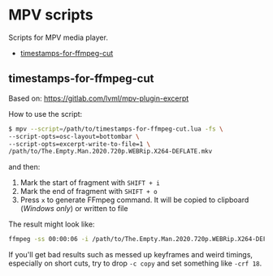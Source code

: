 # MPV scripts

Scripts for MPV media player.

<!-- MarkdownTOC -->

- [timestamps-for-ffmpeg-cut](#timestamps-for-ffmpeg-cut)

<!-- /MarkdownTOC -->

## timestamps-for-ffmpeg-cut

Based on: https://gitlab.com/lvml/mpv-plugin-excerpt

How to use the script:

``` sh
$ mpv --script=/path/to/timestamps-for-ffmpeg-cut.lua -fs \
--script-opts=osc-layout=bottombar \
--script-opts=excerpt-write-to-file=1 \
/path/to/The.Empty.Man.2020.720p.WEBRip.X264-DEFLATE.mkv
```

and then:

1. Mark the start of fragment with `SHIFT + i`
2. Mark the end of fragment with `SHIFT + o`
3. Press `x` to generate FFmpeg command. It will be copied to clipboard (*Windows only*) or written to file

The result might look like:

``` sh
ffmpeg -ss 00:00:06 -i /path/to/The.Empty.Man.2020.720p.WEBRip.X264-DEFLATE.mkv -t 11.325 -c copy -map_chapters -1 /path/to/The.Empty.Man.2020.720p.WEBRip.X264-DEFLATE-cut.mp4
```

If you'll get bad results such as messed up keyframes and weird timings, especially on short cuts, try to drop `-c copy` and set something like `-crf 18`.
